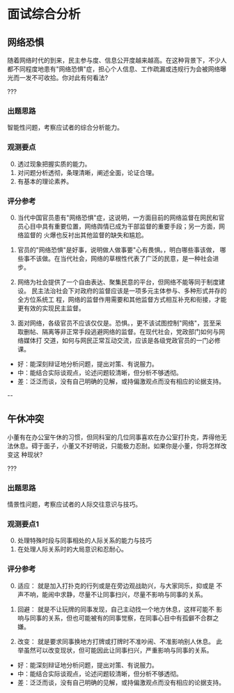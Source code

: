 ﻿# 面试综合分析

## 网络恐惧
随着网络时代的到来，民主参与度、信息公开度越来越高。在这种背景下，不少人都不同程度地患有"网络恐惧"症，担心个人信息、工作疏漏或违规行为会被网络曝光而一发不可收拾。你对此有何看法?
 
???
### 出题思路

智能性问题，考察应试者的综合分析能力。
### 观测要点

0. 透过现象把握实质的能力。
0. 对问题分析透彻，条理清晰，阐述全面，论证合理。
0. 有基本的理论素养。
### 评分参考
0. 当代中国官员患有"网络恐惧"症，这说明，一方面目前的网络监督在网民和官
员心目中具有重要位置，网络舆情已成为干部监督的重要手段；另一方面，网络监督的
火爆也反衬出其他监督的缺失和尴尬。
0. 官员的"网络恐惧"是好事，说明做人做事要"心有畏惧。，明白哪些事该做，
哪些事不该做。在当代社会，网络的草根性代表了广泛的民意，是一种社会进步。

0. 网络为社会提供了一个自由表达、聚集民意的平台，但网络不能等同于制度建设。
民主法治社会下对政府的监督应该是一项多元主体参与、多种形式并存的全方位系统工
程，网络的监督作用需要和其他监督方式相互补充和衔接，才能更有效的实现民主监督。

0. 面对网络，各级官员不应该仅仅是。恐惧。，更不该试图控制"网络"，芸至采
取删帖、隔离等非正常手段逃避网络的监督。在现代社会，党政部门如何与网络媒体打
交道，如何与网民正常互动交流，应该是各级党政官员的一门必修课。

* 好：能深刻辩证地分析问题，提出对策、有说服力。
* 中：能结合实际谈观点，论述问题较清晰，但分析不够透彻。
* 差：泛泛而谈，没有自己明确的见解，或持偏激观点而没有相应的论据支持。

--

## 午休冲突
小董有在办公室午休的习惯，但同科室的几位同事喜欢在办公室打扑克，弄得他无
法休息。碍于面子，小董又不好明说，只能极力忍耐。如果你是小董，你将怎样改变这
种现状?

???

### 出题思路

情景性问题，考察应试者的人际交往意识与技巧。
### 观测要点1

0. 处理特殊时段与同事相处的人际关系的能力与技巧
0. 在处理人际关系时的大局意识和忍耐心。
### 评分参考

0. 适应： 就是加入打扑克的行列或是在旁边观战助兴，与大家同乐，抑或是
不声不响，能闹中求静，尽量不让同事扫兴，尽量不影响与同事的关系。

0. 回避： 就是不让玩牌的同事发现，自己主动找一个地方休息，这样可能不
影响与同事的关系，但也可能被有的同事觉察，在同事心目中有孤僻不合群之嫌。

0. 改变： 就是要求同事换地方打牌或打牌时不准吵闹、不准影响别人休息。
此举虽然可以改变现状，但可能因此让同事扫兴，严重影响与同事的关系。

* 好：能深刻辩证地分析问题，提出对策、有说服力。
* 中：能结合实际谈观点，论述问题较清晰，但分析不够透彻。
* 差：泛泛而谈，没有自己明确的见解，或持偏激观点而没有相应的论据支持。
